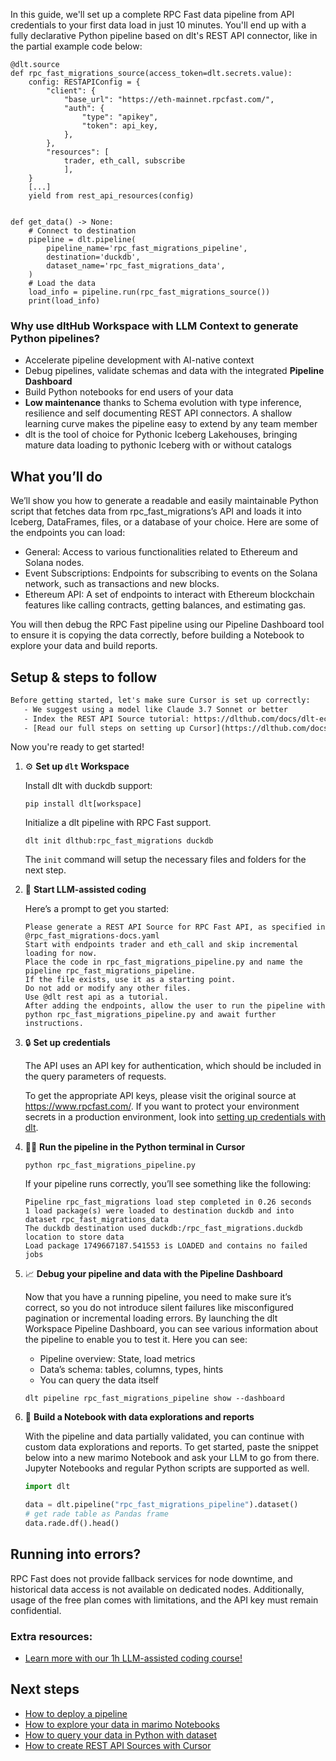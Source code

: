 In this guide, we'll set up a complete RPC Fast data pipeline from API credentials to your first data load in just 10 minutes. You'll end up with a fully declarative Python pipeline based on dlt's REST API connector, like in the partial example code below:

```python-outcome
@dlt.source
def rpc_fast_migrations_source(access_token=dlt.secrets.value):
    config: RESTAPIConfig = {
        "client": {
            "base_url": "https://eth-mainnet.rpcfast.com/",
            "auth": {
                "type": "apikey",
                "token": api_key,
            },
        },
        "resources": [
            trader, eth_call, subscribe
            ],
    }
    [...]
    yield from rest_api_resources(config)


def get_data() -> None:
    # Connect to destination
    pipeline = dlt.pipeline(
        pipeline_name='rpc_fast_migrations_pipeline',
        destination='duckdb',
        dataset_name='rpc_fast_migrations_data', 
    )
    # Load the data
    load_info = pipeline.run(rpc_fast_migrations_source())
    print(load_info) 
```

### Why use dltHub Workspace with LLM Context to generate Python pipelines?

- Accelerate pipeline development with AI-native context
- Debug pipelines, validate schemas and data with the integrated **Pipeline Dashboard**
- Build Python notebooks for end users of your data
- **Low maintenance** thanks to Schema evolution with type inference, resilience and self documenting REST API connectors. A shallow learning curve makes the pipeline easy to extend by any team member
- dlt is the tool of choice for Pythonic Iceberg Lakehouses, bringing mature data loading to pythonic Iceberg with or without catalogs

## What you’ll do

We’ll show you how to generate a readable and easily maintainable Python script that fetches data from rpc_fast_migrations’s API and loads it into Iceberg, DataFrames, files, or a database of your choice. Here are some of the endpoints you can load:

- General: Access to various functionalities related to Ethereum and Solana nodes.
- Event Subscriptions: Endpoints for subscribing to events on the Solana network, such as transactions and new blocks.
- Ethereum API: A set of endpoints to interact with Ethereum blockchain features like calling contracts, getting balances, and estimating gas.

You will then debug the RPC Fast pipeline using our Pipeline Dashboard tool to ensure it is copying the data correctly, before building a Notebook to explore your data and build reports.

## Setup & steps to follow

```default
Before getting started, let's make sure Cursor is set up correctly:
   - We suggest using a model like Claude 3.7 Sonnet or better
   - Index the REST API Source tutorial: https://dlthub.com/docs/dlt-ecosystem/verified-sources/rest_api/ and add it to context as **@dlt rest api**
   - [Read our full steps on setting up Cursor](https://dlthub.com/docs/dlt-ecosystem/llm-tooling/cursor-restapi#23-configuring-cursor-with-documentation)
```

Now you're ready to get started!

1. ⚙️ **Set up `dlt` Workspace**
    
    Install dlt with duckdb support:
    ```shell
    pip install dlt[workspace]
    ```

    Initialize a dlt pipeline with RPC Fast support.
    ```shell
    dlt init dlthub:rpc_fast_migrations duckdb
    ```

    The `init` command will setup the necessary files and folders for the next step.
    
2. 🤠 **Start LLM-assisted coding**
    
    Here’s a prompt to get you started:
    
    ```prompt
    Please generate a REST API Source for RPC Fast API, as specified in @rpc_fast_migrations-docs.yaml 
    Start with endpoints trader and eth_call and skip incremental loading for now. 
    Place the code in rpc_fast_migrations_pipeline.py and name the pipeline rpc_fast_migrations_pipeline. 
    If the file exists, use it as a starting point. 
    Do not add or modify any other files. 
    Use @dlt rest api as a tutorial. 
    After adding the endpoints, allow the user to run the pipeline with python rpc_fast_migrations_pipeline.py and await further instructions.
    ```

    
3. 🔒 **Set up credentials** 
    
    The API uses an API key for authentication, which should be included in the query parameters of requests.
    
    To get the appropriate API keys, please visit the original source at https://www.rpcfast.com/.
    If you want to protect your environment secrets in a production environment, look into [setting up credentials with dlt](https://dlthub.com/docs/walkthroughs/add_credentials).
    
4. 🏃‍♀️ **Run the pipeline in the Python terminal in Cursor**
    
    ```shell
    python rpc_fast_migrations_pipeline.py
    ```
    
    If your pipeline runs correctly, you’ll see something like the following:
    
    ```shell
    Pipeline rpc_fast_migrations load step completed in 0.26 seconds
    1 load package(s) were loaded to destination duckdb and into dataset rpc_fast_migrations_data
    The duckdb destination used duckdb:/rpc_fast_migrations.duckdb location to store data
    Load package 1749667187.541553 is LOADED and contains no failed jobs
    ```
    
5. 📈 **Debug your pipeline and data with the Pipeline Dashboard**

    Now that you have a running pipeline, you need to make sure it’s correct, so you do not introduce silent failures like misconfigured pagination or incremental loading errors. By launching the dlt Workspace Pipeline Dashboard, you can see various information about the pipeline to enable you to test it. Here you can see:
    - Pipeline overview: State, load metrics
    - Data’s schema: tables, columns, types, hints
    - You can query the data itself
    
    ```shell
    dlt pipeline rpc_fast_migrations_pipeline show --dashboard
    ```
    
6. 🐍 **Build a Notebook with data explorations and reports**

    With the pipeline and data partially validated, you can continue with custom data explorations and reports. To get started, paste the snippet below into a new marimo Notebook and ask your LLM to go from there. Jupyter Notebooks and regular Python scripts are supported as well.

    
    ```python
    import dlt

   data = dlt.pipeline("rpc_fast_migrations_pipeline").dataset()
   # get rade table as Pandas frame
   data.rade.df().head()
    ```

## Running into errors?

RPC Fast does not provide fallback services for node downtime, and historical data access is not available on dedicated nodes. Additionally, usage of the free plan comes with limitations, and the API key must remain confidential.

### Extra resources:

- [Learn more with our 1h LLM-assisted coding course!](https://www.youtube.com/watch?v=GGid70rnJuM)

## Next steps

- [How to deploy a pipeline](https://dlthub.com/docs/walkthroughs/deploy-a-pipeline)
- [How to explore your data in marimo Notebooks](https://dlthub.com/docs/general-usage/dataset-access/marimo)
- [How to query your data in Python with dataset](https://dlthub.com/docs/general-usage/dataset-access/dataset)
- [How to create REST API Sources with Cursor](https://dlthub.com/docs/dlt-ecosystem/llm-tooling/cursor-restapi)